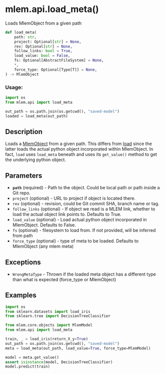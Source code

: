 # mlem.api.load_meta()

Loads MlemObject from a given path

```py
def load_meta(
    path: str,
    project: Optional[str] = None,
    rev: Optional[str] = None,
    follow_links: bool = True,
    load_value: bool = False,
    fs: Optional[AbstractFileSystem] = None,
    *,
    force_type: Optional[Type[T]] = None,
) -> MlemObject
```

### Usage:

```py
import os
from mlem.api import load_meta

out_path = os.path.join(os.getcwd(), "saved-model")
loaded = load_meta(out_path)
```

## Description

Loads a [MlemObject](/doc/user-guide/basic-concepts#mlem-objects) from a given
path. This differs from [load](/doc/api-reference/load) since the latter loads
the actual python object incorporated within MlemObject. In fact, `load` uses
`load_meta` beneath and uses its `get_value()` method to get the underlying
python object.

## Parameters

- **`path`** (required) - Path to the object. Could be local path or path inside
  a Git repo.
- `project` (optional) - URL to project if object is located there.
- `rev` (optional) - revision, could be Git commit SHA, branch name or tag.
- `follow_links` (optional) - If object we read is a MLEM link, whether to load
  the actual object link points to. Defaults to True.
- `load_value` (optional) - Load actual python object incorporated in
  MlemObject. Defaults to False.
- `fs` (optional) - filesystem to load from. If not provided, will be inferred
  from path
- `force_type` (optional) - type of meta to be loaded. Defaults to MlemObject
  (any mlem meta)

## Exceptions

- `WrongMetaType` - Thrown if the loaded meta object has a different type than
  what is expected (force_type or MlemObject)

## Examples

```py
import os
from sklearn.datasets import load_iris
from sklearn.tree import DecisionTreeClassifier

from mlem.core.objects import MlemModel
from mlem.api import load_meta

train, _ = load_iris(return_X_y=True)
out_path = os.path.join(os.getcwd(), "saved-model")
meta = load_meta(out_path, load_value=True, force_type=MlemModel)

model = meta.get_value()
assert isinstance(model, DecisionTreeClassifier)
model.predict(train)
```

